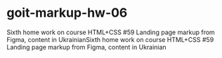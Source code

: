 # goit-markup-hw-06

Sixth home work on course HTML+CSS #59 Landing page markup from Figma, content in UkrainianSixth home work on course HTML+CSS #59 Landing page markup from Figma, content in Ukrainian
